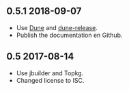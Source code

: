 0.5.1 2018-09-07
----------------

- Use [Dune](https://github.com/ocaml/dune) and
  [dune-release](https://github.com/samoht/dune-release).
- Publish the documentation en Github.

0.5 2017-08-14
--------------

- Use jbuilder and Topkg.
- Changed license to ISC.
